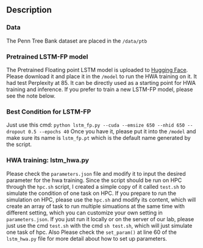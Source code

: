 ## Description

### Data

The Penn Tree Bank dataset are placed in the ```/data/ptb```

### Pretrained LSTM-FP model

The Pretrained Floating point LSTM model is uploaded to [Hugging Face](https://huggingface.co/MarvinZhw/LSTM-FP-PTB/tree/main). Please download it and place it in the ```/model``` to run the HWA training on it. It had test Perplexity at 85. It can be directly used as a starting point for HWA training and inference. If you prefer to train a new LSTM-FP model, please see the note below.

### Best Condition for LSTM-FP

Just use this cmd:
```python lstm_fp.py --cuda --emsize 650 --nhid 650 --dropout 0.5 --epochs 40```
Once you have it, please put it into the ```/model``` and make sure its name is ```lstm_fp.pt``` which is the default name generated by the script.

### HWA training: lstm_hwa.py

Please check the ```parameters.json``` file and modify it to input the desired parameter for the hwa training. Since the script should be run on HPC through the ```hpc.sh``` script, I created a simple copy of it called ```test.sh``` to simulate the condition of one task on HPC. If you prepare to run the simulation on HPC, please use the ```hpc.sh``` and modify its content, which will create an array of task to run multiple simuations at the same time with different setting, which you can customize your own setting in ```parameters.json```. If you just run it locally or on the server of our lab, please just use the cmd ```test.sh``` with the cmd ```sh test.sh```, which will just simulate one task of hpc. Also Please check the ```set_param()``` at line 60 of the ```lstm_hwa.py``` file for more detail about how to set up parameters.